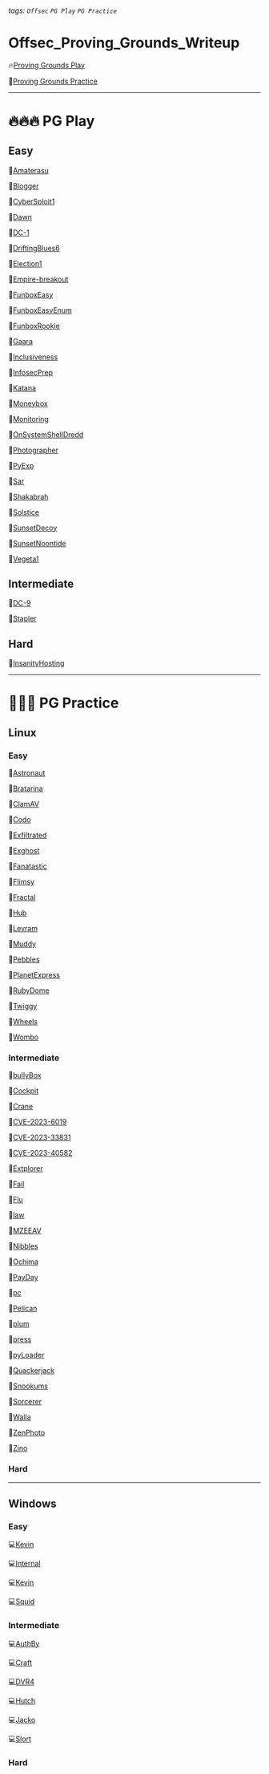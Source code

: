 ###### tags: `Offsec` `PG Play` `PG Practice`

# Offsec_Proving_Grounds_Writeup

:fire:[Proving Grounds Play](https://portal.offsec.com/labs/play)

:muscle:[Proving Grounds Practice](https://portal.offsec.com/labs/practice)

---

# :fire::fire::fire: PG Play

## Easy

:penguin:[Amaterasu](PG_Play/Amaterasu.md)

:penguin:[Blogger](PG_Play/Blogger.md)

:penguin:[CyberSploit1](PG_Play/CyberSploit1.md)

:penguin:[Dawn](PG_Play/Dawn.md)

:penguin:[DC-1](PG_Play/DC-1.md)

:penguin:[DriftingBlues6](PG_Play/DriftingBlues6.md)

:penguin:[Election1](PG_Play/Election1.md)

:penguin:[Empire-breakout](PG_Play/Empire-breakout.md)

:penguin:[FunboxEasy](PG_Play/FunboxEasy.md)

:penguin:[FunboxEasyEnum](PG_Play/FunboxEasyEnum.md)

:penguin:[FunboxRookie](PG_Play/FunboxRookie.md)

:penguin:[Gaara](PG_Play/Gaara.md)

:penguin:[Inclusiveness](PG_Play/Inclusiveness.md)

:penguin:[InfosecPrep](PG_Play/InfosecPrep.md)

:penguin:[Katana](PG_Play/Katana.md)

:penguin:[Moneybox](PG_Play/Moneybox.md)

:penguin:[Monitoring](PG_Play/Monitoring.md)

:penguin:[OnSystemShellDredd](PG_Play/OnSystemShellDredd.md)

:penguin:[Photographer](PG_Play/Photographer.md)

:penguin:[PyExp](PG_Play/PyExp.md)

:penguin:[Sar](PG_Play/Sar.md)

:penguin:[Shakabrah](PG_Play/Shakabrah.md)

:penguin:[Solstice](PG_Play/Solstice.md)

:penguin:[SunsetDecoy](PG_Play/SunsetDecoy.md)

:penguin:[SunsetNoontide](PG_Play/SunsetNoontide.md)

:penguin:[Vegeta1](PG_Play/Vegeta1.md)

## Intermediate

:penguin:[DC-9](PG_Play/DC-9.md)

:penguin:[Stapler](PG_Play/Stapler.md)

## Hard

:penguin:[InsanityHosting](PG_Play/InsanityHosting.md)

---

# :muscle::muscle::muscle: PG Practice

## Linux

### Easy

:penguin:[Astronaut](PG_Practice/Linux/Astronaut.md)

:penguin:[Bratarina](PG_Practice/Linux/Bratarina.md)

:penguin:[ClamAV](PG_Practice/Linux/ClamAV.md)

:penguin:[Codo](PG_Practice/Linux/Codo.md)

:penguin:[Exfiltrated](PG_Practice/Linux/Exfiltrated.md)

:penguin:[Exghost](PG_Practice/Linux/Exghost.md)

:penguin:[Fanatastic](PG_Practice/Linux/Fanatastic.md)

:penguin:[Flimsy](PG_Practice/Linux/Flimsy.md)

:penguin:[Fractal](PG_Practice/Linux/Fractal.md)

:penguin:[Hub](PG_Practice/Linux/Hub.md)

:penguin:[Levram](PG_Practice/Linux/Levram.md)

:penguin:[Muddy](PG_Practice/Linux/Muddy.md)

:penguin:[Pebbles](PG_Practice/Linux/Pebbles.md)

:penguin:[PlanetExpress](PG_Practice/Linux/PlanetExpress.md)

:penguin:[RubyDome](PG_Practice/Linux/RubyDome.md)

:penguin:[Twiggy](PG_Practice/Linux/Twiggy.md)

:penguin:[Wheels](PG_Practice/Linux/Wheels.md)

:penguin:[Wombo](PG_Practice/Linux/Wombo.md)

### Intermediate

:penguin:[bullyBox](PG_Practice/Linux/bullyBox.md)

:penguin:[Cockpit](PG_Practice/Linux/Cockpit.md)

:penguin:[Crane](PG_Practice/Linux/Crane.md)

:penguin:[CVE-2023-6019](PG_Practice/Linux/CVE-2023-6019.md)

:penguin:[CVE-2023-33831](PG_Practice/Linux/CVE-2023-33831.md)

:penguin:[CVE-2023-40582](PG_Practice/Linux/CVE-2023-40582.md)

:penguin:[Extplorer](PG_Practice/Linux/Extplorer.md)

:penguin:[Fail](PG_Practice/Linux/Fail.md)

:penguin:[Flu](PG_Practice/Linux/Flu.md)

:penguin:[law](PG_Practice/Linux/law.md)

:penguin:[MZEEAV](PG_Practice/Linux/MZEEAV.md)

:penguin:[Nibbles](PG_Practice/Linux/Nibbles.md)

:penguin:[Ochima](PG_Practice/Linux/Ochima.md)

:penguin:[PayDay](PG_Practice/Linux/PayDay.md)

:penguin:[pc](PG_Practice/Linux/pc.md)

:penguin:[Pelican](PG_Practice/Linux/Pelican.md)

:penguin:[plum](PG_Practice/Linux/plum.md)

:penguin:[press](PG_Practice/Linux/press.md)

:penguin:[pyLoader](PG_Practice/Linux/pyLoader.md)

:penguin:[Quackerjack](PG_Practice/Linux/Quackerjack.md)

:penguin:[Snookums](PG_Practice/Linux/Snookums.md)

:penguin:[Sorcerer](PG_Practice/Linux/Sorcerer.md)

:penguin:[Walla](PG_Practice/Linux/Walla.md)

:penguin:[ZenPhoto](PG_Practice/Linux/ZenPhoto.md)

:penguin:[Zino](PG_Practice/Linux/Zino.md)

### Hard

---

## Windows

### Easy

:computer:[Kevin](PG_Practice/Windows/Algernon.md)

:computer:[Internal](PG_Practice/Windows/Internal.md)

:computer:[Kevin](PG_Practice/Windows/Kevin.md)

:computer:[Squid](PG_Practice/Windows/Squid.md)

### Intermediate

:computer:[AuthBy](PG_Practice/Windows/AuthBy.md)

:computer:[Craft](PG_Practice/Windows/Craft.md)

:computer:[DVR4](PG_Practice/Windows/DVR4.md)

:computer:[Hutch](PG_Practice/Windows/Hutch.md)

:computer:[Jacko](PG_Practice/Windows/Jacko.md)

:computer:[Slort](PG_Practice/Windows/Slort.md)

### Hard
